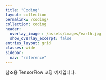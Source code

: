 ```yaml
---
title: "Coding"
layout: collection
permalink: /coding/
collection: coding
header:
  overlay_image : /assets/images/earth.jpg
  show_overlay_excerpt: false
entries_layout: grid
classes: wide
sidebar:
  nav: "reference"
---
```


참조용 TensorFlow 코딩 예제입니다.
